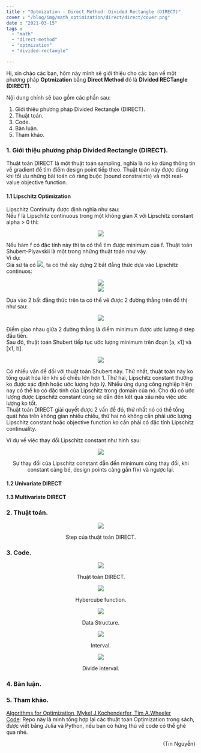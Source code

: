 ```yaml
---
title : "Optmization - Direct Method: Divided Rectangle (DIRECT)"
cover : "/blog/img/math_optimization/direct/direct/cover.png"
date : "2021-03-15"
tags : 
  - "math"
  - "direct-method"
  - "optmization"
  - "divided-rectangle"

---
```


Hi, xin chào các bạn, hôm này mình sẽ giới thiệu cho các bạn về một phương pháp <b>Optmization</b> bằng <b>Direct Method</b> đó là <b>DIvided RECTangle (DIRECT)</b>.

Nội dung chính sẽ bao gồm các phần sau: <br/>

1. Giới thiệu phương pháp Divided Rectangle (DIRECT).
2. Thuật toán.
3. Code.
4. Bàn luận.
5. Tham khảo.



### 1. Giới thiệu phương pháp Divided Rectangle (DIRECT).
Thuật toán DIRECT là một thuật toán sampling, nghĩa là nó ko dùng thông tin về gradient để tìm điểm design point tiếp theo. Thuật toán này được dùng khi tối ưu những bài toán có ràng buộc (bound constraints) và một real-value objective function.

#### 1.1 Lipschitz Optimization
Lipschitz Continuity được định nghĩa như sau:<br/>
Nếu f là Lipschitz continuous trong một không gian X với Lipschitz constant alpha > 0 thì: <br/>
<p align="center">
  <img src="https://render.githubusercontent.com/render/math?math=|f(x)-f(x^{'})| \leq \alpha|x-x^{'}| \forall x, x^{'} \in X">
</p>
Nếu hàm f có đặc tính này thì ta có thể tìm được minimum của f. Thuật toán Shubert-Piyavskii là một trong những thuật toán như vậy.<br/>
Ví dụ: <br/>
Giả sử ta có <img src="https://render.githubusercontent.com/render/math?math=M = [a,b] \subset R^{1}">, ta có thể xây dựng 2 bất đẳng thức dựa vào Lipschitz continuos:<br/>
 <p align="center">
  <img src="https://render.githubusercontent.com/render/math?math=f(x) \geq f(a) - \alpha(x-a)"><br/>
  <img src="https://render.githubusercontent.com/render/math?math=f(x) \geq f(b) - \alpha(x-b)">
</p>
Dựa vào 2 bất đẳng thức trên ta có thể vẽ được 2 đường thẳng trên đồ thị như sau: <br/>
<p align="center">
  <img src="https://github.com/ngthanhtin/blog/blob/master/static/img/math_optimization/direct/direct/shubert.png?raw=true">
</p>
Điểm giao nhau giữa 2 đường thẳng là điểm minimum được ước lượng ở step đầu tiên.<br/>
Sau đó, thuật toán Shubert tiếp tục ước lượng minimum trên đoạn [a, x1] và [x1, b].
<p align="center">
  <img src="https://github.com/ngthanhtin/blog/blob/master/static/img/math_optimization/direct/direct/shubert_iteration.png?raw=true">
</p>

Có nhiều vấn đề đối với thuật toán Shubert này. Thứ nhất, thuật toán này ko tổng quát hóa lên khi số chiều lớn hơn 1. Thứ hai, Lipschitz constant thường ko được xác định hoặc ước lượng hợp lý. Nhiều ứng dụng công nghiệp hiện nay có thể ko có đặc tính của Lipschitz trong domain của nó. Cho dù có ước lượng được Lipschitz constant cũng sẽ dẫn đến kết quả xấu nếu việc ước lượng ko tốt.<br/>
Thuật toán DIRECT giải quyết được 2 vấn đề đó, thứ nhất nó có thể tổng quát hóa trên không gian nhiều chiều, thứ hai nó không cần phải ước lượng Lipschitz constant hoặc objective function ko cần phải có đặc tính Lipschitz continuality.

Ví dụ về việc thay đổi Lipschitz constant như hình sau:
<p align="center">
  <img src="https://github.com/ngthanhtin/blog/blob/master/static/img/math_optimization/direct/direct/lipschitz_constant.png?raw=true">
</p>
<div style="text-align: center">Sự thay đổi của Lipschitz constant dẫn đến minimum cũng thay đổi, khi constant càng bé, design points càng gần f(x) và ngược lại.</div>

#### 1.2 Univariate DIRECT

#### 1.3 Multivariate DIRECT

### 2. Thuật toán.
<p align="center">
  <img src="https://github.com/ngthanhtin/blog/blob/master/static/img/math_optimization/direct/direct/flow_code.png?raw=true">
</p>
<div style="text-align: center">Step của thuật toán DIRECT.</div>

### 3. Code.
<p align="center">
  <img src="https://github.com/ngthanhtin/blog/blob/master/static/img/math_optimization/direct/direct/main_code.png?raw=true">
</p>
<div style="text-align: center">Thuật toán DIRECT.</div>

<p align="center">
  <img src="https://github.com/ngthanhtin/blog/blob/master/static/img/math_optimization/direct/direct/hybercube.png?raw=true">
</p>
<div style="text-align: center">Hybercube function.</div>

<p align="center">
  <img src="https://github.com/ngthanhtin/blog/blob/master/static/img/math_optimization/direct/direct/data_structure.png?raw=true">
</p>
<div style="text-align: center">Data Structure.</div>

<p align="center">
  <img src="https://github.com/ngthanhtin/blog/blob/master/static/img/math_optimization/direct/direct/opt_interval.png?raw=true">
</p>
<div style="text-align: center">Interval.</div>

<p align="center">
  <img src="https://github.com/ngthanhtin/blog/blob/master/static/img/math_optimization/direct/direct/divide.png?raw=true">
</p>
<div style="text-align: center">Divide interval.</div>


### 4. Bàn luận.



### 5. Tham khảo.
[Algorithms for Optimization, Mykel J.Kochenderfer, Tim A.Wheeler]()<br/>
[Code](https://github.com/ngthanhtin/optimization_algorithm): Repo này là mình tổng hợp lại các thuật toán Optimization trong sách, được viết bằng Julia và Python, nếu bạn có hứng thú về code có thể ghé qua nhé.<br/>

<div style="text-align: right"> (Tín Nguyễn) </div>
